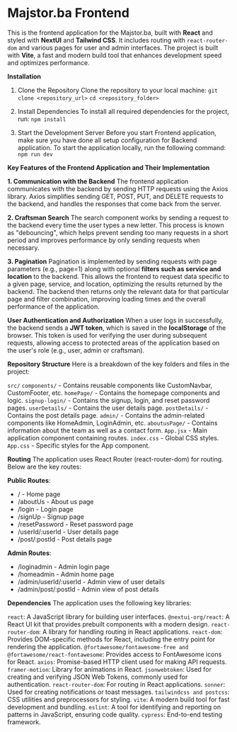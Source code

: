 # Majstor.ba Frontend

This is the frontend application for the Majstor.ba, built with **React** and styled with **NextUI** and **Tailwind CSS**. It includes routing with `react-router-dom` and various pages for user and admin interfaces. The project is built with **Vite**, a fast and modern build tool that enhances development speed and optimizes performance.

**Installation**

1. Clone the Repository
   Clone the repository to your local machine:
   `git clone <repository_url>`
   `cd <repository_folder>`

2. Install Dependencies
   To install all required dependencies for the project, run:
   `npm install`

3. Start the Development Server
   Before you start Frontend application, make sure you have done all setup configuration for Backend application.
   To start the application locally, run the following command:
   `npm run dev`

**Key Features of the Frontend Application and Their Implementation**

**1. Communication with the Backend**
The frontend application communicates with the backend by sending HTTP requests using the Axios library. Axios simplifies sending GET, POST, PUT, and DELETE requests to the backend, and handles the responses that come back from the server.

**2. Craftsman Search**
The search component works by sending a request to the backend every time the user types a new letter. This process is known as "debouncing", which helps prevent sending too many requests in a short period and improves performance by only sending requests when necessary.

**3. Pagination**
Pagination is implemented by sending requests with page parameters (e.g., page=1) along with optional **filters such as service and location** to the backend. This allows the frontend to request data specific to a given page, service, and location, optimizing the results returned by the backend. The backend then returns only the relevant data for that particular page and filter combination, improving loading times and the overall performance of the application.

**User Authentication and Authorization**
When a user logs in successfully, the backend sends a **JWT token**, which is saved in the **localStorage** of the browser. This token is used for verifying the user during subsequent requests, allowing access to protected areas of the application based on the user's role (e.g., user, admin or craftsman).

**Repository Structure**
Here is a breakdown of the key folders and files in the project:

`src/`
`components/` - Contains reusable components like CustomNavbar, CustomFooter, etc.
`homePage/` - Contains the homepage components and logic.
`signup-login/` - Contains the signup, login, and reset password pages.
`userDetails/` - Contains the user details page.
`postDetails/` - Contains the post details page.
`admin/` - Contains the admin-related components like HomeAdmin, LoginAdmin, etc.
`aboutusPage/` - Contains information about the team as well as a contact form.
`App.jsx` - Main application component containing routes.
`index.css` - Global CSS styles.
`App.css` - Specific styles for the App component.

**Routing**
The application uses React Router (react-router-dom) for routing. Below are the key routes:

**Public Routes**:

- / - Home page
- /aboutUs - About us page
- /login - Login page
- /signUp - Signup page
- /resetPassword - Reset password page
- /userId/:userId - User details page
- /post/:postId - Post details page

**Admin Routes**:

- /loginadmin - Admin login page
- /homeadmin - Admin home page
- /admin/userId/:userId - Admin view of user details
- /admin/post/:postId - Admin view of post details

**Dependencies**
The application uses the following key libraries:

`react`: A JavaScript library for building user interfaces.
`@nextui-org/react`: A React UI kit that provides prebuilt components with a modern design.
`react-router-dom`: A library for handling routing in React applications.
`react-dom`: Provides DOM-specific methods for React, including the entry point for rendering the application.
`@fortawesome/fontawesome-free and @fortawesome/react-fontawesome`: Provides access to FontAwesome icons for React.
`axios`: Promise-based HTTP client used for making API requests.
`framer-motion`: Library for animations in React.
`jsonwebtoken`: Used for creating and verifying JSON Web Tokens, commonly used for authentication.
`react-router-dom`: For routing in React applications.
`sonner`: Used for creating notifications or toast messages.
`tailwindcss and postcss`: CSS utilities and preprocessors for styling.
`vite`: A modern build tool for fast development and bundling.
`eslint`: A tool for identifying and reporting on patterns in JavaScript, ensuring code quality.
`cypress`: End-to-end testing framework.
